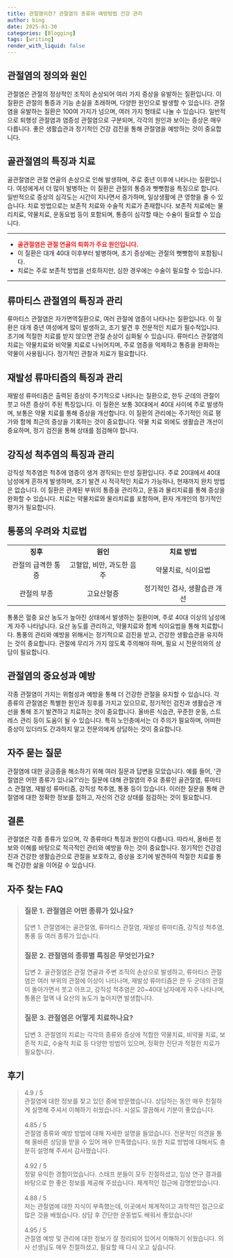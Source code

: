 ```yaml
---
title: 관절염이란? 관절염의 종류와 예방방법 건강 관리
author: bing
date: 2025-01-30
categories: [Blogging]
tags: [writing]
render_with_liquid: false
---
```



<h2 id='관절염의 정의와 원인'>관절염의 정의와 원인</h2>

<p>관절염은 관절의 정상적인 조직이 손상되어 여러 가지 증상을 유발하는 질환입니다. 이 질환은 관절의 통증과 기능 손실을 초래하며, 다양한 원인으로 발생할 수 있습니다. 관절염을 유발하는 질환은 100여 가지가 넘으며, 여러 가지 형태로 나눌 수 있습니다. 일반적으로 퇴행성 관절염과 염증성 관절염으로 구분되며, 각각의 원인과 보이는 증상은 매우 다릅니다. 좋은 생활습관과 정기적인 건강 검진을 통해 관절염을 예방하는 것이 중요합니다.</p>

<h2 id='골관절염의 특징과 치료'>골관절염의 특징과 치료</h2>

<p>골관절염은 관절 연골의 손상으로 인해 발생하며, 주로 중년 이후에 나타나는 질환입니다. 여성에게서 더 많이 발병하는 이 질환은 관절의 통증과 뻣뻣함을 특징으로 합니다. 일반적으로 증상의 심각도는 시간이 지나면서 증가하며, 일상생활에 큰 영향을 줄 수 있습니다. 치료 방법으로는 보존적 치료와 수술적 치료가 존재합니다. 보존적 치료에는 물리치료, 약물치료, 운동요법 등이 포함되며, 통증이 심각할 때는 수술이 필요할 수 있습니다.</p>

<hr />

<ul>
    <li><b><span style="color: #ee2323;">골관절염은 관절 연골의 퇴화가 주요 원인입니다.</span></b></li>
    <li>이 질환은 대개 40대 이후부터 발병하며, 초기 증상에는 관절의 뻣뻣함이 포함됩니다.</li>
    <li>치료는 주로 보존적 방법을 선호하지만, 심한 경우에는 수술이 필요할 수 있습니다.</li>
</ul>

<hr />

<h2 id='류마티스 관절염의 특징과 관리'>류마티스 관절염의 특징과 관리</h2>

<p>류마티스 관절염은 자가면역질환으로, 여러 관절에 염증이 나타나는 질환입니다. 이 질환은 대개 중년 여성에게 많이 발생하고, 조기 발견 후 전문적인 치료가 필수적입니다. 초기에 적절한 치료를 받지 않으면 관절 손상이 심화될 수 있습니다. 류마티스 관절염의 치료는 약물치료와 비약물 치료로 나뉘어지며, 주로 염증을 억제하고 통증을 완화하는 약물이 사용됩니다. 정기적인 관찰과 치료가 필요합니다.</p>

<h2 id='재발성 류마티즘의 특징과 관리'>재발성 류마티즘의 특징과 관리</h2>

<p>재발성 류마티즘은 출력된 증상이 주기적으로 나타나는 질환으로, 한두 군데의 관절이 붓고 아픈 증상이 주된 특징입니다. 이 질환은 보통 30대에서 40대 사이에 주로 발생하며, 보통은 약물 치료를 통해 증상을 개선합니다. 이 질환의 관리에는 주기적인 의료 평가와 함께 최근의 증상을 기록하는 것이 중요합니다. 약물 치료 외에도 생활습관 개선이 중요하며, 정기 검진을 통해 상태를 점검해야 합니다.</p>

<h2 id='강직성 척추염의 특징과 관리'>강직성 척추염의 특징과 관리</h2>

<p>강직성 척추염은 척추에 염증이 생겨 경직되는 만성 질환입니다. 주로 20대에서 40대 남성에게 흔하게 발생하며, 조기 발견 시 적극적인 치료가 가능하나, 현재까지 완치 방법은 없습니다. 이 질환은 관계된 부위의 통증을 관리하고, 운동과 물리치료를 통해 증상을 완화할 수 있습니다. 치료는 약물치료와 물리치료를 포함하며, 환자 개개인의 정기적인 평가가 필요합니다.</p>

<h2 id='통풍의 우려와 치료법'>통풍의 우려와 치료법</h2>

<table>
    <tr>
        <td style="text-align: center; height: 17px;"><b>징후</b></td>
        <td style="text-align: center; height: 17px;"><b>원인</b></td>
        <td style="text-align: center; height: 17px;"><b>치료 방법</b></td>
    </tr>
    <tr>
        <td style="text-align: center; height: 17px;">관절의 급격한 통증</td>
        <td style="text-align: center; height: 17px;">고혈압, 비만, 과도한 음주</td>
        <td style="text-align: center; height: 17px;">약물치료, 식이요법</td>
    </tr>
    <tr>
        <td style="text-align: center; height: 17px;">관절의 부종</td>
        <td style="text-align: center; height: 17px;">고요산혈증</td>
        <td style="text-align: center; height: 17px;">정기적인 검사, 생활습관 개선</td>
    </tr>
</table>

<p>통풍은 혈중 요산 농도가 높아진 상태에서 발생하는 질환이며, 주로 40대 이상의 남성에게 자주 나타납니다. 요산 농도를 관리하고, 약물치료와 함께 식이요법을 통해 치료합니다. 통풍의 관리와 예방을 위해서는 정기적으로 검진을 받고, 건강한 생활습관을 유지하는 것이 중요합니다. 관절에 무리가 가지 않도록 주의해야 하며, 필요 시 전문의와의 상담이 필요합니다.</p>

<h2 id='관절염의 중요성과 예방'>관절염의 중요성과 예방</h2>

<p>각종 관절염이 가지는 위험성과 예방을 통해 더 건강한 관절을 유지할 수 있습니다. 각 종류의 관절염은 특별한 원인과 징후를 가지고 있으므로, 정기적인 검진과 생활습관 개선을 통해 조기 발견하고 치료하는 것이 중요합니다. 올바른 식습관, 꾸준한 운동, 스트레스 관리 등이 도움이 될 수 있습니다. 특히 노인층에서는 더 주의가 필요하며, 어떠한 증상이 있더라도 간과하지 말고 전문의에게 상담하는 것이 중요합니다.</p>

<h2 id='자주 묻는 질문'>자주 묻는 질문</h2>

<p>관절염에 대한 궁금증을 해소하기 위해 여러 질문과 답변을 모았습니다. 예를 들어, '관절염은 어떤 종류가 있나요?'라는 질문에 대해 관절염의 주요 종류인 골관절염, 류마티스 관절염, 재발성 류마티즘, 강직성 척추염, 통풍 등이 있습니다. 이러한 질문을 통해 관절염에 대한 정확한 정보를 접하고, 자신의 건강 상태를 점검하는 것이 필요합니다.</p>

<h2 id='결론'>결론</h2>

<p>관절염은 각종 종류가 있으며, 각 종류마다 특징과 원인이 다릅니다. 따라서, 올바른 정보와 이해를 바탕으로 적극적인 관리와 예방을 하는 것이 중요합니다. 정기적인 건강검진과 건강한 생활습관으로 관절을 보호하고, 증상을 조기에 발견하여 적절한 치료를 통해 건강한 삶을 이어갈 수 있습니다.</p>


<h2 id='자주_찾는_FAQ'>자주 찾는 FAQ</h2>
<div itemscope="" itemtype="https://schema.org/FAQPage"> 
<blockquote> 
<div itemscope="" itemprop="mainEntity" itemtype="https://schema.org/Question"> 
<h3 itemprop="name">질문 1. 관절염은 어떤 종류가 있나요?</h3> 
<div itemscope="" itemprop="acceptedAnswer" itemtype="https://schema.org/Answer"> 
<span itemprop="text"> 
<p>답변 1. 관절염에는 골관절염, 류마티스 관절염, 재발성 류마티즘, 강직성 척추염, 통풍 등 여러 종류가 있습니다.</p> 
</span> 
</div> 
</div> 
<div itemscope="" itemprop="mainEntity" itemtype="https://schema.org/Question"> 
<h3 itemprop="name">질문 2. 관절염의 종류별 특징은 무엇인가요?</h3> 
<div itemscope="" itemprop="acceptedAnswer" itemtype="https://schema.org/Answer"> 
<span itemprop="text"> 
<p>답변 2. 골관절염은 관절 연골과 주변 조직의 손상으로 발생하고, 류마티스 관절염은 여러 부위의 관절에 이상이 나타나며, 재발성 류마티즘은 한 두 군데의 관절이 돌아가면서 붓고 아프고, 강직성 척추염은 20~40대 남자에게 자주 나타나며, 통풍은 혈액 내 요산의 농도가 높아지면 발생합니다.</p> 
</span> 
</div> 
</div> 
<div itemscope="" itemprop="mainEntity" itemtype="https://schema.org/Question"> 
<h3 itemprop="name">질문 3. 관절염은 어떻게 치료하나요?</h3> 
<div itemscope="" itemprop="acceptedAnswer" itemtype="https://schema.org/Answer"> 
<span itemprop="text"> 
<p>답변 3. 관절염의 치료는 각각의 종류와 증상에 적합한 약물치료, 비약물 치료, 보존적 치료, 수술적 치료 등 다양한 방법이 있으며, 정확한 진단과 적절한 치료가 필요합니다.</p> 
</span> 
</div> 
</div> 
</blockquote> 
</div>
<h2 id='후기'>후기</h2>
<div itemscope itemtype="https://schema.org/Product">
  <blockquote>
  <div itemprop="review" itemscope itemtype="https://schema.org/Review">
      <div itemprop="reviewRating" itemscope itemtype="https://schema.org/Rating"> <span itemprop="ratingValue">4.9</span> / <span itemprop="bestRating">5</span> </div>
      <span itemprop="reviewBody">관절염에 대한 정보를 찾고 있던 중에 방문했습니다. 상담하는 동안 매우 친절하게 설명해 주셔서 이해하기 쉬웠습니다. 시설도 깔끔해서 기분이 좋았습니다.</span>
  </div>
  <br>
  <div itemprop="review" itemscope itemtype="https://schema.org/Review">
      <div itemprop="reviewRating" itemscope itemtype="https://schema.org/Rating"> <span itemprop="ratingValue">4.85</span> / <span itemprop="bestRating">5</span> </div>
      <span itemprop="reviewBody">관절염 종류와 예방 방법에 대해 자세한 설명을 들었습니다. 전문적인 의견을 통해 올바른 상담을 받을 수 있어 매우 만족했습니다. 또한 치료 방법에 대해서도 충분히 설명해 주셔서 감사했습니다.</span>
  </div>
  <br>
  <div itemprop="review" itemscope itemtype="https://schema.org/Review">
      <div itemprop="reviewRating" itemscope itemtype="https://schema.org/Rating"> <span itemprop="ratingValue">4.92</span> / <span itemprop="bestRating">5</span> </div>
      <span itemprop="reviewBody">정말 유익한 경험이었습니다. 스태프 분들이 모두 친절하셨고, 임상 연구 결과를 바탕으로 한 좋은 정보를 제공해 주셨습니다. 체계적인 접근에 감명받았습니다.</span>
  </div>
  <br>
  <div itemprop="review" itemscope itemtype="https://schema.org/Review">
      <div itemprop="reviewRating" itemscope itemtype="https://schema.org/Rating"> <span itemprop="ratingValue">4.88</span> / <span itemprop="bestRating">5</span> </div>
      <span itemprop="reviewBody">저는 관절염에 대한 지식이 부족했는데, 이곳에서 체계적이고 과학적인 접근으로 많은 것을 배웠습니다. 상담 후 간단한 운동법도 배워서 좋았습니다!</span>
  </div>
  <br>
  <div itemprop="review" itemscope itemtype="https://schema.org/Review">
      <div itemprop="reviewRating" itemscope itemtype="https://schema.org/Rating"> <span itemprop="ratingValue">4.95</span> / <span itemprop="bestRating">5</span> </div>
      <span itemprop="reviewBody">관절염 예방 및 관리에 대한 정보가 잘 정리되어 있어서 이해하기 쉬웠습니다. 의사 선생님도 매우 친절하셨고, 필요할 때 다시 오고 싶습니다.</span>
  </div>
  </blockquote>
</div>
